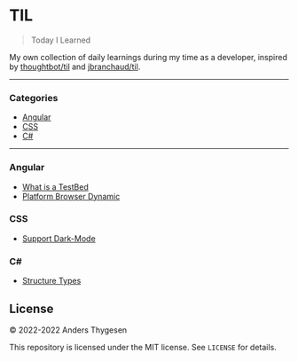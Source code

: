 # TIL

> Today I Learned

My own collection of daily learnings during my time as a developer, inspired by [thoughtbot/til](https://github.com/thoughtbot/til) and [jbranchaud/til](https://github.com/jbranchaud/til).

---

### Categories

- [Angular](#angular)
- [CSS](#css)
- [C#](#c\#)

---

### Angular

- [What is a TestBed](angular/what-is-a-testbed.md)
- [Platform Browser Dynamic](angular/platform-browser-dynamic.md)

### CSS

- [Support Dark-Mode](css/support-dark-mode.md)

### C\#

- [Structure Types](c#/structure-types.md)

## License

&copy; 2022-2022 Anders Thygesen

This repository is licensed under the MIT license. See `LICENSE` for
details.
